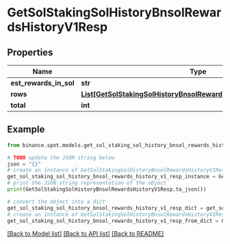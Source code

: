 # GetSolStakingSolHistoryBnsolRewardsHistoryV1Resp


## Properties

Name | Type | Description | Notes
------------ | ------------- | ------------- | -------------
**est_rewards_in_sol** | **str** |  | [optional] 
**rows** | [**List[GetSolStakingSolHistoryBnsolRewardsHistoryV1RespRowsInner]**](GetSolStakingSolHistoryBnsolRewardsHistoryV1RespRowsInner.md) |  | [optional] 
**total** | **int** |  | [optional] 

## Example

```python
from binance.spot.models.get_sol_staking_sol_history_bnsol_rewards_history_v1_resp import GetSolStakingSolHistoryBnsolRewardsHistoryV1Resp

# TODO update the JSON string below
json = "{}"
# create an instance of GetSolStakingSolHistoryBnsolRewardsHistoryV1Resp from a JSON string
get_sol_staking_sol_history_bnsol_rewards_history_v1_resp_instance = GetSolStakingSolHistoryBnsolRewardsHistoryV1Resp.from_json(json)
# print the JSON string representation of the object
print(GetSolStakingSolHistoryBnsolRewardsHistoryV1Resp.to_json())

# convert the object into a dict
get_sol_staking_sol_history_bnsol_rewards_history_v1_resp_dict = get_sol_staking_sol_history_bnsol_rewards_history_v1_resp_instance.to_dict()
# create an instance of GetSolStakingSolHistoryBnsolRewardsHistoryV1Resp from a dict
get_sol_staking_sol_history_bnsol_rewards_history_v1_resp_from_dict = GetSolStakingSolHistoryBnsolRewardsHistoryV1Resp.from_dict(get_sol_staking_sol_history_bnsol_rewards_history_v1_resp_dict)
```
[[Back to Model list]](../README.md#documentation-for-models) [[Back to API list]](../README.md#documentation-for-api-endpoints) [[Back to README]](../README.md)


